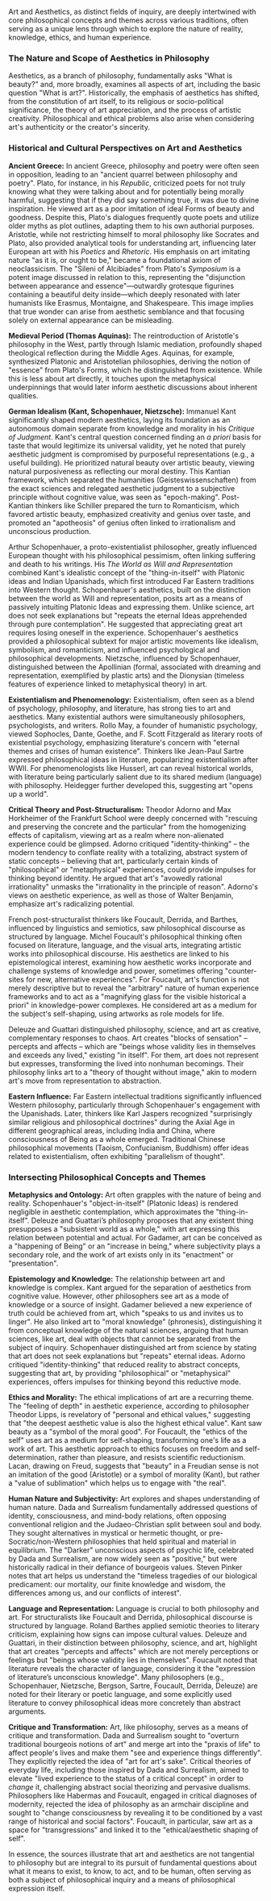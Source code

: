 Art and Aesthetics, as distinct fields of inquiry, are deeply intertwined with core philosophical concepts and themes across various traditions, often serving as a unique lens through which to explore the nature of reality, knowledge, ethics, and human experience.

### The Nature and Scope of Aesthetics in Philosophy

Aesthetics, as a branch of philosophy, fundamentally asks "What is beauty?" and, more broadly, examines all aspects of art, including the basic question "What is art?". Historically, the emphasis of aesthetics has shifted, from the constitution of art itself, to its religious or socio-political significance, the theory of art appreciation, and the process of artistic creativity. Philosophical and ethical problems also arise when considering art's authenticity or the creator's sincerity.

### Historical and Cultural Perspectives on Art and Aesthetics

**Ancient Greece:** In ancient Greece, philosophy and poetry were often seen in opposition, leading to an "ancient quarrel between philosophy and poetry". Plato, for instance, in his _Republic_, criticized poets for not truly knowing what they were talking about and for potentially being morally harmful, suggesting that if they did say something true, it was due to divine inspiration. He viewed art as a poor imitation of ideal Forms of beauty and goodness. Despite this, Plato's dialogues frequently quote poets and utilize older myths as plot outlines, adapting them to his own authorial purposes. Aristotle, while not restricting himself to moral philosophy like Socrates and Plato, also provided analytical tools for understanding art, influencing later European art with his _Poetics_ and _Rhetoric_. His emphasis on art imitating nature "as it is, or ought to be," became a foundational axiom of neoclassicism. The "Sileni of Alcibiades" from Plato's _Symposium_ is a potent image discussed in relation to this, representing the "disjunction between appearance and essence"—outwardly grotesque figurines containing a beautiful deity inside—which deeply resonated with later humanists like Erasmus, Montaigne, and Shakespeare. This image implies that true wonder can arise from aesthetic semblance and that focusing solely on external appearance can be misleading.

**Medieval Period (Thomas Aquinas):** The reintroduction of Aristotle's philosophy in the West, partly through Islamic mediation, profoundly shaped theological reflection during the Middle Ages. Aquinas, for example, synthesized Platonic and Aristotelian philosophies, deriving the notion of "essence" from Plato's Forms, which he distinguished from existence. While this is less about art directly, it touches upon the metaphysical underpinnings that would later inform aesthetic discussions about inherent qualities.

**German Idealism (Kant, Schopenhauer, Nietzsche):** Immanuel Kant significantly shaped modern aesthetics, laying its foundation as an autonomous domain separate from knowledge and morality in his _Critique of Judgment_. Kant's central question concerned finding an _a priori_ basis for taste that would legitimize its universal validity, yet he noted that purely aesthetic judgment is compromised by purposeful representations (e.g., a useful building). He prioritized natural beauty over artistic beauty, viewing natural purposiveness as reflecting our moral destiny. This Kantian framework, which separated the humanities (Geisteswissenschaften) from the exact sciences and relegated aesthetic judgment to a subjective principle without cognitive value, was seen as "epoch-making". Post-Kantian thinkers like Schiller prepared the turn to Romanticism, which favored artistic beauty, emphasized creativity and genius over taste, and promoted an "apotheosis" of genius often linked to irrationalism and unconscious production.

Arthur Schopenhauer, a proto-existentialist philosopher, greatly influenced European thought with his philosophical pessimism, often linking suffering and death to his writings. His _The World as Will and Representation_ combined Kant's idealistic concept of the "thing-in-itself" with Platonic ideas and Indian Upanishads, which first introduced Far Eastern traditions into Western thought. Schopenhauer's aesthetics, built on the distinction between the world as Will and representation, posits art as a means of passively intuiting Platonic Ideas and expressing them. Unlike science, art does not seek explanations but "repeats the eternal Ideas apprehended through pure contemplation". He suggested that appreciating great art requires losing oneself in the experience. Schopenhauer's aesthetics provided a philosophical subtext for major artistic movements like idealism, symbolism, and romanticism, and influenced psychological and philosophical developments. Nietzsche, influenced by Schopenhauer, distinguished between the Apollinian (formal, associated with dreaming and representation, exemplified by plastic arts) and the Dionysian (timeless features of experience linked to metaphysical theory) in art.

**Existentialism and Phenomenology:** Existentialism, often seen as a blend of psychology, philosophy, and literature, has strong ties to art and aesthetics. Many existential authors were simultaneously philosophers, psychologists, and writers. Rollo May, a founder of humanistic psychology, viewed Sophocles, Dante, Goethe, and F. Scott Fitzgerald as literary roots of existential psychology, emphasizing literature's concern with "eternal themes and crises of human existence". Thinkers like Jean-Paul Sartre expressed philosophical ideas in literature, popularizing existentialism after WWII. For phenomenologists like Husserl, art can reveal historical worlds, with literature being particularly salient due to its shared medium (language) with philosophy. Heidegger further developed this, suggesting art "opens up a world".

**Critical Theory and Post-Structuralism:** Theodor Adorno and Max Horkheimer of the Frankfurt School were deeply concerned with "rescuing and preserving the concrete and the particular" from the homogenizing effects of capitalism, viewing art as a realm where non-alienated experience could be glimpsed. Adorno critiqued "identity-thinking" – the modern tendency to conflate reality with a totalizing, abstract system of static concepts – believing that art, particularly certain kinds of "philosophical" or "metaphysical" experiences, could provide impulses for thinking beyond identity. He argued that art's "avowedly rational irrationality" unmasks the "irrationality in the principle of reason". Adorno's views on aesthetic experience, as well as those of Walter Benjamin, emphasize art's radicalizing potential.

French post-structuralist thinkers like Foucault, Derrida, and Barthes, influenced by linguistics and semiotics, saw philosophical discourse as structured by language. Michel Foucault's philosophical thinking often focused on literature, language, and the visual arts, integrating artistic works into philosophical discourse. His aesthetics are linked to his epistemological interest, examining how aesthetic works incorporate and challenge systems of knowledge and power, sometimes offering "counter-sites for new, alternative experiences". For Foucault, art's function is not merely descriptive but to reveal the "arbitrary" nature of human experience frameworks and to act as a "magnifying glass for the visible historical a priori" in knowledge-power complexes. He considered art as a medium for the subject's self-shaping, using artworks as role models for life.

Deleuze and Guattari distinguished philosophy, science, and art as creative, complementary responses to chaos. Art creates "blocks of sensation" – percepts and affects – which are "beings whose validity lies in themselves and exceeds any lived," existing "in itself". For them, art does not represent but expresses, transforming the lived into nonhuman becomings. Their philosophy links art to a "theory of thought without image," akin to modern art's move from representation to abstraction.

**Eastern Influence:** Far Eastern intellectual traditions significantly influenced Western philosophy, particularly through Schopenhauer's engagement with the Upanishads. Later, thinkers like Karl Jaspers recognized "surprisingly similar religious and philosophical doctrines" during the Axial Age in different geographical areas, including India and China, where consciousness of Being as a whole emerged. Traditional Chinese philosophical movements (Taoism, Confucianism, Buddhism) offer ideas related to existentialism, often exhibiting "parallelism of thought".

### Intersecting Philosophical Concepts and Themes

**Metaphysics and Ontology:** Art often grapples with the nature of being and reality. Schopenhauer's "object-in-itself" (Platonic Ideas) is rendered negligible in aesthetic contemplation, which approximates the "thing-in-itself". Deleuze and Guattari’s philosophy proposes that any existent thing presupposes a "subsistent world as a whole," with art expressing this relation between potential and actual. For Gadamer, art can be conceived as a "happening of Being" or an "increase in being," where subjectivity plays a secondary role, and the work of art exists only in its "enactment" or "presentation".

**Epistemology and Knowledge:** The relationship between art and knowledge is complex. Kant argued for the separation of aesthetics from cognitive value. However, other philosophers see art as a mode of knowledge or a source of insight. Gadamer believed a new experience of truth could be achieved from art, which "speaks to us and invites us to linger". He also linked art to "moral knowledge" (phronesis), distinguishing it from conceptual knowledge of the natural sciences, arguing that human sciences, like art, deal with objects that cannot be separated from the subject of inquiry. Schopenhauer distinguished art from science by stating that art does not seek explanations but "repeats" eternal ideas. Adorno critiqued "identity-thinking" that reduced reality to abstract concepts, suggesting that art, by providing "philosophical" or "metaphysical" experiences, offers impulses for thinking beyond this reductive mode.

**Ethics and Morality:** The ethical implications of art are a recurring theme. The "feeling of depth" in aesthetic experience, according to philosopher Theodor Lipps, is revelatory of "personal and ethical values," suggesting that "the deepest aesthetic value is also the highest ethical value". Kant saw beauty as a "symbol of the moral good". For Foucault, the "ethics of the self" uses art as a medium for self-shaping, transforming one's life as a work of art. This aesthetic approach to ethics focuses on freedom and self-determination, rather than pleasure, and resists scientific reductionism. Lacan, drawing on Freud, suggests that "beauty" in a Freudian sense is not an imitation of the good (Aristotle) or a symbol of morality (Kant), but rather a "value of sublimation" which helps us to engage with "the real".

**Human Nature and Subjectivity:** Art explores and shapes understanding of human nature. Dada and Surrealism fundamentally addressed questions of identity, consciousness, and mind-body relations, often opposing conventional religion and the Judaeo-Christian split between soul and body. They sought alternatives in mystical or hermetic thought, or pre-Socratic/non-Western philosophies that held spiritual and material in equilibrium. The "Darker" unconscious aspects of psychic life, celebrated by Dada and Surrealism, are now widely seen as "positive," but were historically radical in their defiance of bourgeois values. Steven Pinker notes that art helps us understand the "timeless tragedies of our biological predicament: our mortality, our finite knowledge and wisdom, the differences among us, and our conflicts of interest".

**Language and Representation:** Language is crucial to both philosophy and art. For structuralists like Foucault and Derrida, philosophical discourse is structured by language. Roland Barthes applied semiotic theories to literary criticism, explaining how signs can impose cultural values. Deleuze and Guattari, in their distinction between philosophy, science, and art, highlight that art creates "percepts and affects" which are not merely perceptions or feelings but "beings whose validity lies in themselves". Foucault noted that literature reveals the character of language, considering it the "expression of literature’s unconscious knowledge". Many philosophers (e.g., Schopenhauer, Nietzsche, Bergson, Sartre, Foucault, Derrida, Deleuze) are noted for their literary or poetic language, and some explicitly used literature to convey philosophical ideas more concretely than abstract arguments.

**Critique and Transformation:** Art, like philosophy, serves as a means of critique and transformation. Dada and Surrealism sought to "overturn traditional bourgeois notions of art" and merge art into the "praxis of life" to affect people's lives and make them "see and experience things differently". They explicitly rejected the idea of "art for art's sake". Critical theories of everyday life, including those inspired by Dada and Surrealism, aimed to elevate "lived experience to the status of a critical concept" in order to _change_ it, challenging abstract social theorizing and pervasive dualisms. Philosophers like Habermas and Foucault, engaged in critical diagnoses of modernity, rejected the idea of philosophy as an armchair discipline and sought to "change consciousness by revealing it to be conditioned by a vast range of historical and social factors". Foucault, in particular, saw art as a space for "transgressions" and linked it to the "ethical/aesthetic shaping of self".

In essence, the sources illustrate that art and aesthetics are not tangential to philosophy but are integral to its pursuit of fundamental questions about what it means to exist, to know, to act, and to be human, often serving as both a subject of philosophical inquiry and a means of philosophical expression itself.